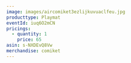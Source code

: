 ```yaml
---
image: images/aircomiket3ezlijkuvuaclfeu.jpg
producttype: Playmat
eventId: iuq6O2mCN
pricings:
  - quantity: 1
    price: 65
asin: s-NXDEvQ8Vw
merchandise: comiket
---
```

